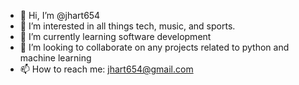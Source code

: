 - 👋 Hi, I’m @jhart654
- 👀 I’m interested in all things tech, music, and sports.
- 🌱 I’m currently learning software development 
- 💞️ I’m looking to collaborate on any projects related to python and machine learning
- 📫 How to reach me: jhart654@gmail.com



